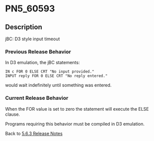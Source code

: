 # PN5_60593

<PageHeader />

## Description

jBC: D3 style input timeout

### Previous Release Behavior

In D3 emulation, the jBC statements:

```
IN c FOR 0 ELSE CRT "No input provided."
INPUT reply FOR 0 ELSE CRT "No reply entered."
```

would wait indefinitely until something was entered.

### Current Release Behavior

When the FOR value is set to zero the statement will execute the ELSE clause.

Programs requiring this behavior must be compiled in D3 emulation.

Back to [5.6.3 Release Notes](./../README.md)

<PageFooter />
